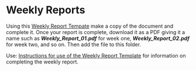 # Weekly Reports

Using this [Weekly Report Tempate](https://docs.google.com/document/d/1DA986zDMkm-A5aXT0rTJH_1-X0tDSrnelj_VfX-fXXQ/edit?usp=sharing) make a copy of the document and complete it. Once your report is complete, download it as a PDF giving it a name such as *__Weekly_Report_01.pdf__* for week one, *__Weekly_Report_02.pdf__* for week two, and so on. Then add the file to this folder.

Use: [Instructions for use of the Weekly Report Template](https://docs.google.com/document/d/1iPRpAJ5LRo-LiuF05aJT33vSoPtvyi2XoaZhlMBkOEk/edit?usp=sharing) for information on completing the weekly report.
